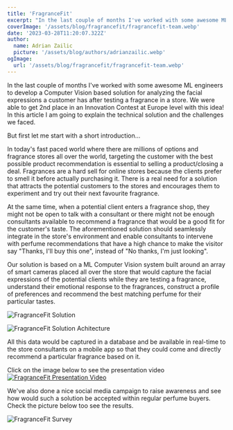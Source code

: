 ```yaml
---
title: 'FragranceFit'
excerpt: "In the last couple of months I've worked with some awesome ML engineers to develop a Computer Vision based solution for analyzing the facial expressions a customer has after testing a fragrance in a store. We were able to get 2nd place in an Innovation Contest at Europe level with this idea! In this article I am going to explain the technical solution and the challenges we faced."
coverImage: '/assets/blog/fragrancefit/fragrancefit-team.webp'
date: '2023-03-28T11:20:07.322Z'
author:
  name: Adrian Zailic
  picture: '/assets/blog/authors/adrianzailic.webp'
ogImage:
  url: '/assets/blog/fragrancefit/fragrancefit-team.webp'
---
```


In the last couple of months I've worked with some awesome ML engineers to develop a Computer Vision based solution for analyzing the facial expressions a customer has after testing a fragrance in a store. We were able to get 2nd place in an Innovation Contest at Europe level with this idea! In this article I am going to explain the technical solution and the challenges we faced. 

But first let me start with a short introduction...

In today's fast paced world where there are millions of options and fragrance stores all over the world, targeting the customer with the best possible product recommendation is essential to selling a product/closing a deal. Fragrances are a hard sell for online stores because the clients prefer to smell it before actually purchasing it. There is a real need for a solution that attracts the potential customers to the stores and encourages them to experiment and try out their next favourite fragrance.

At the same time, when a potential client enters a fragrance shop, they might not be open to talk with a consultant or there might not be enough consultants available to recommend a fragrance that would be a good fit for the customer's taste. The aforementioned solution should seamlessly integrate in the store's environment and enable consultants to intervene with perfume recommendations that have a high chance to make the visitor say "Thanks, I'll buy this one", instead of "No thanks, I'm just looking".

Our solution is based on a ML Computer Vision system built around an array of smart cameras placed all over the store that would capture the facial expressions of the potential clients while they are testing a fragrance, understand their emotional response to the fragrances, construct a profile of preferences and recommend the best matching perfume for their particular tastes.

![FragranceFit Solution](/assets/blog/fragrancefit/fragrancefit-solution.webp)

![FragranceFit Solution Achitecture](/assets/blog/fragrancefit/solution-architecture.gif)

All this data would be captured in a database and be available in real-time to the store consultants on a mobile app so that they could come and directly recommend a particular fragrance based on it.

Click on the image below to see the presentation video
[![FragranceFit Presentation Video](http://img.youtube.com/vi/nwVBCGnvoxg/maxresdefault.jpg)](http://www.youtube.com/watch?v=nwVBCGnvoxg)

We've also done a nice social media campaign to raise awareness and see how would such a solution be accepted within regular perfume buyers. Check the picture below too see the results. 

![FragranceFit Survey](/assets/blog/fragrancefit/fragrancefit-survey.webp)